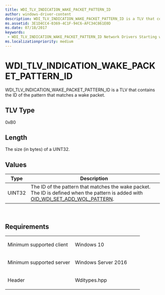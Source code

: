 ```yaml
---
title: WDI_TLV_INDICATION_WAKE_PACKET_PATTERN_ID
author: windows-driver-content
description: WDI_TLV_INDICATION_WAKE_PACKET_PATTERN_ID is a TLV that contains the ID of the pattern that matches a wake packet.
ms.assetid: 3E1D4CC4-0369-4C1F-94C6-AFC34C861E0D
ms.date: 07/18/2017 
keywords:
 - WDI_TLV_INDICATION_WAKE_PACKET_PATTERN_ID Network Drivers Starting with Windows Vista
ms.localizationpriority: medium
---
```


# WDI\_TLV\_INDICATION\_WAKE\_PACKET\_PATTERN\_ID


WDI\_TLV\_INDICATION\_WAKE\_PACKET\_PATTERN\_ID is a TLV that contains the ID of the pattern that matches a wake packet.

## TLV Type


0xB0

## Length


The size (in bytes) of a UINT32.

## Values


| Type   | Description                                                                                                                                                                    |
|--------|--------------------------------------------------------------------------------------------------------------------------------------------------------------------------------|
| UINT32 | The ID of the pattern that matches the wake packet. The ID is defined when the pattern is added with [OID\_WDI\_SET\_ADD\_WOL\_PATTERN](https://msdn.microsoft.com/library/windows/hardware/dn925858). |

 

Requirements
------------

<table>
<colgroup>
<col width="50%" />
<col width="50%" />
</colgroup>
<tbody>
<tr class="odd">
<td><p>Minimum supported client</p></td>
<td><p>Windows 10</p></td>
</tr>
<tr class="even">
<td><p>Minimum supported server</p></td>
<td><p>Windows Server 2016</p></td>
</tr>
<tr class="odd">
<td><p>Header</p></td>
<td>Wditypes.hpp</td>
</tr>
</tbody>
</table>

 

 




